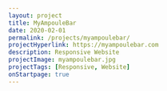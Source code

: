 ```yaml
---
layout: project
title: MyAmpouleBar
date: 2020-02-01
permalink: /projects/myampoulebar/
projectHyperlink: https://myampoulebar.com
description: Responsive Website
projectImage: myampoulebar.jpg
projectTags: [Responsive, Website]
onStartpage: true
---
```

